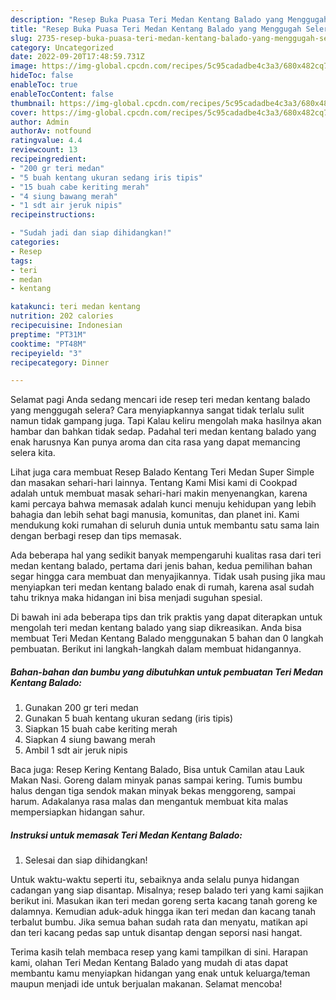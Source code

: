 ```yaml
---
description: "Resep Buka Puasa Teri Medan Kentang Balado yang Menggugah Selera"
title: "Resep Buka Puasa Teri Medan Kentang Balado yang Menggugah Selera"
slug: 2735-resep-buka-puasa-teri-medan-kentang-balado-yang-menggugah-selera
category: Uncategorized
date: 2022-09-20T17:48:59.731Z
image: https://img-global.cpcdn.com/recipes/5c95cadadbe4c3a3/680x482cq70/teri-medan-kentang-balado-foto-resep-utama.jpg
hideToc: false
enableToc: true
enableTocContent: false
thumbnail: https://img-global.cpcdn.com/recipes/5c95cadadbe4c3a3/680x482cq70/teri-medan-kentang-balado-foto-resep-utama.jpg
cover: https://img-global.cpcdn.com/recipes/5c95cadadbe4c3a3/680x482cq70/teri-medan-kentang-balado-foto-resep-utama.jpg
author: Admin
authorAv: notfound
ratingvalue: 4.4
reviewcount: 13
recipeingredient:
- "200 gr teri medan"
- "5 buah kentang ukuran sedang iris tipis"
- "15 buah cabe keriting merah"
- "4 siung bawang merah"
- "1 sdt air jeruk nipis"
recipeinstructions:

- "Sudah jadi dan siap dihidangkan!"
categories:
- Resep
tags:
- teri
- medan
- kentang

katakunci: teri medan kentang 
nutrition: 202 calories
recipecuisine: Indonesian
preptime: "PT31M"
cooktime: "PT48M"
recipeyield: "3"
recipecategory: Dinner

---
```



Selamat pagi Anda sedang mencari ide resep teri medan kentang balado yang menggugah selera? Cara menyiapkannya sangat tidak terlalu sulit namun tidak gampang juga. Tapi Kalau keliru mengolah maka hasilnya akan hambar dan bahkan tidak sedap. Padahal teri medan kentang balado yang enak harusnya Kan punya aroma dan cita rasa yang dapat memancing selera kita.


Lihat juga cara membuat Resep Balado Kentang Teri Medan Super Simple dan masakan sehari-hari lainnya. Tentang Kami Misi kami di Cookpad adalah untuk membuat masak sehari-hari makin menyenangkan, karena kami percaya bahwa memasak adalah kunci menuju kehidupan yang lebih bahagia dan lebih sehat bagi manusia, komunitas, dan planet ini. Kami mendukung koki rumahan di seluruh dunia untuk membantu satu sama lain dengan berbagi resep dan tips memasak.

Ada beberapa hal yang sedikit banyak mempengaruhi kualitas rasa dari teri medan kentang balado, pertama dari jenis bahan, kedua pemilihan bahan segar hingga cara membuat dan menyajikannya. Tidak usah pusing jika mau menyiapkan teri medan kentang balado enak di rumah, karena asal sudah tahu triknya maka hidangan ini bisa menjadi suguhan spesial.


Di bawah ini ada beberapa tips dan trik praktis yang dapat diterapkan untuk mengolah teri medan kentang balado yang siap dikreasikan. Anda bisa membuat Teri Medan Kentang Balado menggunakan 5 bahan dan 0 langkah pembuatan. Berikut ini langkah-langkah dalam membuat hidangannya.

<!--inarticleads1-->

##### Bahan-bahan dan bumbu yang dibutuhkan untuk pembuatan Teri Medan Kentang Balado:

1. Gunakan 200 gr teri medan
1. Gunakan 5 buah kentang ukuran sedang (iris tipis)
1. Siapkan 15 buah cabe keriting merah
1. Siapkan 4 siung bawang merah
1. Ambil 1 sdt air jeruk nipis


Baca juga: Resep Kering Kentang Balado, Bisa untuk Camilan atau Lauk Makan Nasi. Goreng dalam minyak panas sampai kering. Tumis bumbu halus dengan tiga sendok makan minyak bekas menggoreng, sampai harum. Adakalanya rasa malas dan mengantuk membuat kita malas mempersiapkan hidangan sahur. 

<!--inarticleads2-->

##### Instruksi untuk memasak Teri Medan Kentang Balado:


1. Selesai dan siap dihidangkan!

Untuk waktu-waktu seperti itu, sebaiknya anda selalu punya hidangan cadangan yang siap disantap. Misalnya; resep balado teri yang kami sajikan berikut ini. Masukan ikan teri medan goreng serta kacang tanah goreng ke dalamnya. Kemudian aduk-aduk hingga ikan teri medan dan kacang tanah terbalut bumbu. Jika semua bahan sudah rata dan menyatu, matikan api dan teri kacang pedas sap untuk disantap dengan seporsi nasi hangat. 

Terima kasih telah membaca resep yang kami tampilkan di sini. Harapan kami, olahan Teri Medan Kentang Balado yang mudah di atas dapat membantu kamu menyiapkan hidangan yang enak untuk keluarga/teman maupun menjadi ide untuk berjualan makanan. Selamat mencoba!
